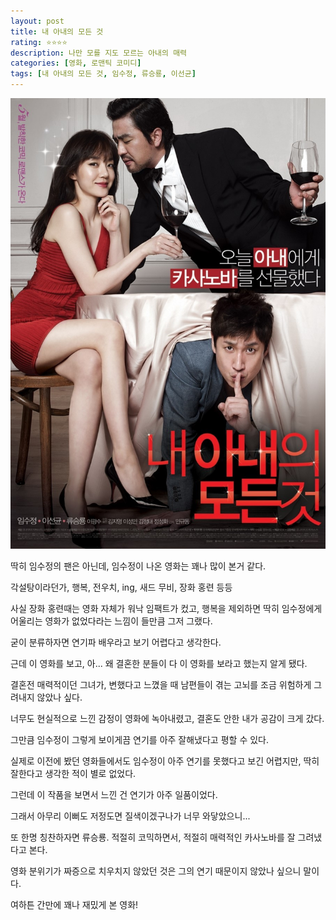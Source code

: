 ```yaml
---
layout: post
title: 내 아내의 모든 것
rating: ⭐️⭐️⭐️⭐️
description: 나만 모를 지도 모르는 아내의 매력
categories: [영화, 로맨틱 코미디]
tags: [내 아내의 모든 것, 임수정, 류승룡, 이선균]
---
```


![내 아내의 모든 것](../../img/2013/a_boyfriend_for_my_wife.jpg)


딱히 임수정의 팬은 아닌데, 임수정이 나온 영화는 꽤나 많이 본거 같다.

각설탕이라던가, 행복, 전우치, ing, 새드 무비, 장화 홍련 등등



사실 장화 홍련때는 영화 자체가 워낙 임팩트가 컸고, 행복을 제외하면 딱히 임수정에게 어울리는 영화가 없었다라는 느낌이 들만큼 그저 그랬다.

굳이 분류하자면 연기파 배우라고 보기 어렵다고 생각한다.



근데 이 영화를 보고, 아... 왜 결혼한 분들이 다 이 영화를 보라고 했는지 알게 됐다.


결혼전 매력적이던 그녀가, 변했다고 느꼈을 때 남편들이 겪는 고뇌를 조금 위험하게 그려내지 않았나 싶다.

너무도 현실적으로 느낀 감정이 영화에 녹아내렸고, 결혼도 안한 내가 공감이 크게 갔다.



그만큼 임수정이 그렇게 보이게끔 연기를 아주 잘해냈다고 평할 수 있다.

실제로 이전에 봤던 영화들에서도 임수정이 아주 연기를 못했다고 보긴 어렵지만, 딱히 잘한다고 생각한 적이 별로 없었다.



그런데 이 작품을 보면서 느낀 건 연기가 아주 일품이었다.

그래서 아무리 이뻐도 저정도면 질색이겠구나가 너무 와닿았으니...



또 한명 칭찬하자면 류승룡. 적절히 코믹하면서, 적절히 매력적인 카사노바를 잘 그려냈다고 본다.

영화 분위기가 짜증으로 치우치지 않았던 것은 그의 연기 때문이지 않았나 싶으니 말이다.


여하튼 간만에 꽤나 재밌게 본 영화!